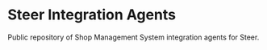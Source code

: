 # Steer Integration Agents

Public repository of Shop Management System integration agents for Steer. 

